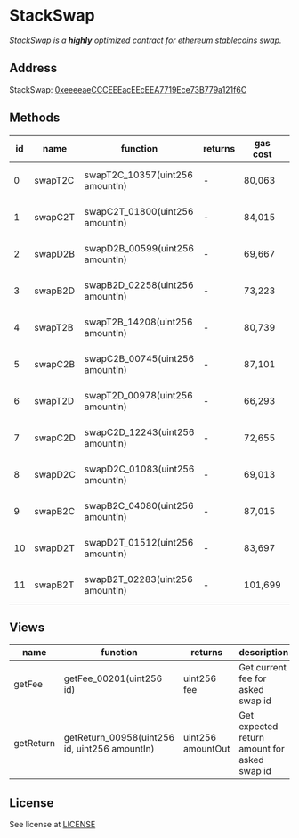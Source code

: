 # StackSwap

_StackSwap is a **highly** optimized contract for ethereum stablecoins swap._

## Address

StackSwap: [0xeeeeaeCCCEEEacEEcEEA7719Ece73B779a121f6C](https://etherscan.io/address/0xeeeeaeccceeeaceeceea7719ece73b779a121f6c)

## Methods

| id | name | function | returns | gas cost | description |
| --- | --- | --- | --- | --- | --- |
| 0 | swapT2C | swapT2C_10357(uint256 amountIn) | - | 80,063 | Swaps from USDT to USDC |
| 1 | swapC2T | swapC2T_01800(uint256 amountIn) | - | 84,015 | Swaps from USDC to USDT |
| 2 | swapD2B | swapD2B_00599(uint256 amountIn) | - | 69,667 | Swaps from DAI to BUSD |
| 3 | swapB2D | swapB2D_02258(uint256 amountIn) | - | 73,223 | Swaps from BUSD to DAI |
| 4 | swapT2B | swapT2B_14208(uint256 amountIn) | - | 80,739 | Swaps from USDT to BUSD |
| 5 | swapC2B | swapC2B_00745(uint256 amountIn) | - | 87,101 | Swaps from USDC to BUSD |
| 6 | swapT2D | swapT2D_00978(uint256 amountIn) | - | 66,293 | Swaps from USDT to DAI |
| 7 | swapC2D | swapC2D_12243(uint256 amountIn) | - | 72,655 | Swaps from USDC to DAI |
| 8 | swapD2C | swapD2C_01083(uint256 amountIn) | - | 69,013 | Swaps from DAI to USDC |
| 9 | swapB2C | swapB2C_04080(uint256 amountIn) | - | 87,015 | Swaps from BUSD to USDC |
| 10 | swapD2T | swapD2T_01512(uint256 amountIn) | - | 83,697 | Swaps from DAI to USDT |
| 11 | swapB2T | swapB2T_02283(uint256 amountIn) | - | 101,699 | Swaps from BUSD to USDT |

## Views

| name | function | returns | description |
| --- | --- | --- | --- |
| getFee | getFee_00201(uint256 id) | uint256 fee | Get current fee for asked swap id |
| getReturn | getReturn_00958(uint256 id, uint256 amountIn) | uint256 amountOut | Get expected return amount for asked swap id |

## License
See license at [LICENSE](https://github.com/evmoverflow/StackSwap/blob/main/LICENSE)
